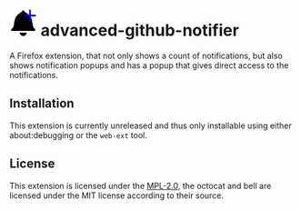 # ![](images/icon-48.png) advanced-github-notifier
A Firefox extension, that not only shows a count of notifications, but also shows notification popups and has a popup that gives direct access to the notifications.

## Installation
This extension is currently unreleased and thus only installable using either
about:debugging or the `web-ext` tool.

## License
This extension is licensed under the [MPL-2.0](LICENSE), the octocat and bell
are licensed under the MIT license according to their source.
